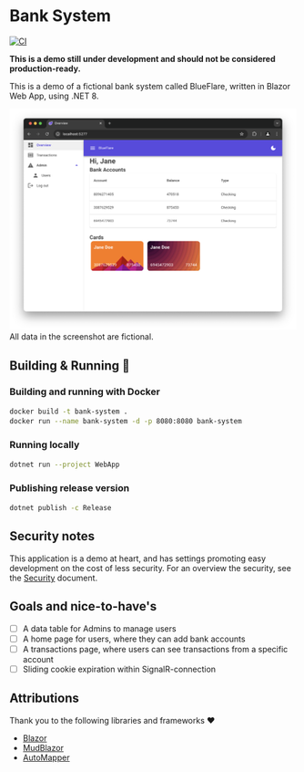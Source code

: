 # Bank System

[![CI](https://github.com/larsjuvik/BankSystem/actions/workflows/CI.yml/badge.svg?branch=main)](https://github.com/larsjuvik/BankSystem/actions/workflows/CI.yml)

**This is a demo still under development and should not be considered production-ready.**

This is a demo of a fictional bank system called BlueFlare, written in Blazor Web App, using .NET 8.

![A screenshot of the application](./docs/Screenshot_Home.png)
All data in the screenshot are fictional.

## Building & Running :hammer:

### Building and running with Docker

```sh
docker build -t bank-system .
docker run --name bank-system -d -p 8080:8080 bank-system
```

### Running locally

```sh
dotnet run --project WebApp
```

### Publishing release version

```sh
dotnet publish -c Release
```

## Security notes

This application is a demo at heart, and has settings promoting easy development on the cost of less security.
For an overview the security, see the [Security](./docs/SECURITY.md) document.

## Goals and nice-to-have's

- [ ] A data table for Admins to manage users
- [ ] A home page for users, where they can add bank accounts
- [ ] A transactions page, where users can see transactions from a specific account
- [ ] Sliding cookie expiration within SignalR-connection

## Attributions

Thank you to the following libraries and frameworks :heart:

- [Blazor](https://dotnet.microsoft.com/en-us/apps/aspnet/web-apps/blazor)
- [MudBlazor](https://mudblazor.com)
- [AutoMapper](https://github.com/AutoMapper/AutoMapper)
